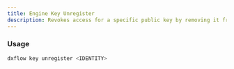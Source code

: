 ```yaml
---
title: Engine Key Unregister 
description: Revokes access for a specific public key by removing it from authorized keys
---
```


### Usage

```bash [Terminal]
dxflow key unregister <IDENTITY>
```

